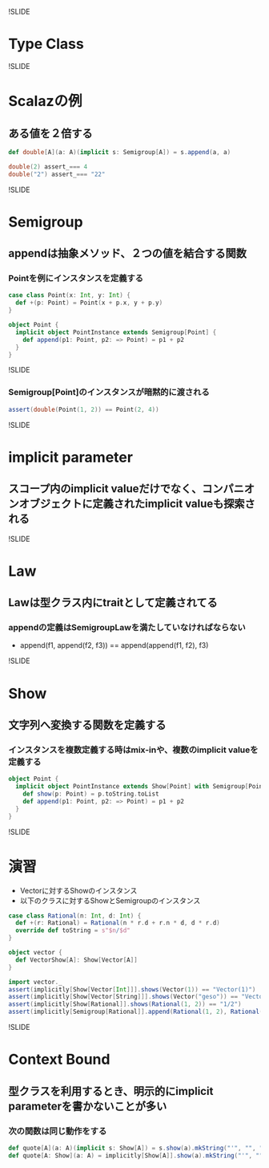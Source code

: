 !SLIDE

# Type Class

!SLIDE

# Scalazの例

## ある値を２倍する

```scala
def double[A](a: A)(implicit s: Semigroup[A]) = s.append(a, a)

double(2) assert_=== 4
double("2") assert_=== "22"
```

!SLIDE

# Semigroup

## appendは抽象メソッド、２つの値を結合する関数

### Pointを例にインスタンスを定義する

```scala
case class Point(x: Int, y: Int) {
  def +(p: Point) = Point(x + p.x, y + p.y)
}

object Point {
  implicit object PointInstance extends Semigroup[Point] {
    def append(p1: Point, p2: => Point) = p1 + p2
  }
}
```

!SLIDE

### Semigroup[Point]のインスタンスが暗黙的に渡される

```scala
assert(double(Point(1, 2)) == Point(2, 4))
```

!SLIDE

# implicit parameter

## スコープ内のimplicit valueだけでなく、コンパニオンオブジェクトに定義されたimplicit valueも探索される

!SLIDE

# Law

## Lawは型クラス内にtraitとして定義されてる

### appendの定義はSemigroupLawを満たしていなければならない

* append(f1, append(f2, f3)) == append(append(f1, f2), f3)

!SLIDE

# Show

## 文字列へ変換する関数を定義する

### インスタンスを複数定義する時はmix-inや、複数のimplicit valueを定義する

```scala
object Point {
  implicit object PointInstance extends Show[Point] with Semigroup[Point] {
    def show(p: Point) = p.toString.toList
    def append(p1: Point, p2: => Point) = p1 + p2
  }
}
```

!SLIDE

# 演習

* Vectorに対するShowのインスタンス
* 以下のクラスに対するShowとSemigroupのインスタンス

```scala
case class Rational(n: Int, d: Int) {
  def +(r: Rational) = Rational(n * r.d + r.n * d, d * r.d)
  override def toString = s"$n/$d"
}

object vector {
  def VectorShow[A]: Show[Vector[A]]
}

import vector._
assert(implicitly[Show[Vector[Int]]].shows(Vector(1)) == "Vector(1)")
assert(implicitly[Show[Vector[String]]].shows(Vector("geso")) == "Vector(geso)")
assert(implicitly[Show[Rational]].shows(Rational(1, 2)) == "1/2")
assert(implicitly[Semigroup[Rational]].append(Rational(1, 2), Rational(1, 2)) == Rational(4, 4))
```

!SLIDE

# Context Bound

## 型クラスを利用するとき、明示的にimplicit parameterを書かないことが多い

### 次の関数は同じ動作をする

```scala
def quote[A](a: A)(implicit s: Show[A]) = s.show(a).mkString("'", "", "'")
def quote[A: Show](a: A) = implicitly[Show[A]].show(a).mkString("'", "", "'")
```

